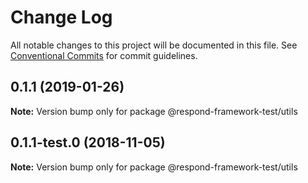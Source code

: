 # Change Log

All notable changes to this project will be documented in this file.
See [Conventional Commits](https://conventionalcommits.org) for commit guidelines.

## 0.1.1 (2019-01-26)

**Note:** Version bump only for package @respond-framework-test/utils





## 0.1.1-test.0 (2018-11-05)

**Note:** Version bump only for package @respond-framework-test/utils
